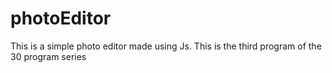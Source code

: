 # photoEditor
This is a simple photo editor made using Js. This is the third program of the 30 program series
